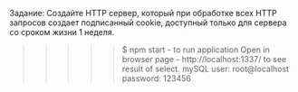  Задание:
Создайте HTTP сервер, который при обработке всех HTTP запросов создает подписанный
cookie, доступный только для сервера со сроком жизни 1 неделя.


>>>>> $ npm start  -  to run application
>>>>> Open in browser page - http://localhost:1337/ to see result of select.
>>>>> mySQL user: root@localhost  password: 123456